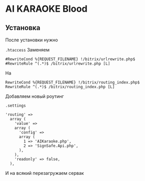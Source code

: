 # AI KARAOKE Blood

## Установка

После установки нужно

`.htaccess`
Заменяем
```
#RewriteCond %{REQUEST_FILENAME} !/bitrix/urlrewrite.php$
#RewriteRule ^(.*)$ /bitrix/urlrewrite.php [L]
```

На
```
RewriteCond %{REQUEST_FILENAME} !/bitrix/routing_index.php$
RewriteRule ^(.*)$ /bitrix/routing_index.php [L]
```

Добавляем новый роутинг

`.settings`
```
'routing' => 
  array (
    'value' => 
    array (
      'config' => 
      array (
        1 => 'AIKaraoke.php',
        2 => 'SignSafe.Api.php',
      ),
    ),
    'readonly' => false,
  ),
```

И на всякий перезагружаем сервак